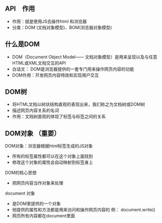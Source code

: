 ## API　作用

- 作用：就是使用JS去操作html 和浏览器
- 分类：DOM (文档对象模型)、BOM(浏览器对象模型)


## 什么是DOM

- DOM（Document Object Model—— 文档对象模型）是用来呈现以及与任意HTML或XML文档交互的API
- 白话文： DOM是浏览器提供的一套专门用来操作网页内容的功能
- DOM作用：开发网页内容特效和实现用户交互


## DOM树

- 将HTML文档以树状结构直观的表现出来，我们称之为文档树或DOM树
- 描述网页内容关系的名词
- 作用：文档树直观的体现了标签与标签之间的关系

## DOM对象 （重要）

DOM对象：浏览器根据html标签生成的JS对象
- 所有的标签属性都可以在这个对象上面找到
- 修改这个对象的属性会自动映射到标签身上

DOM的核心思想
- 把网页内容当作对象来处理

document 对象
- 是DOM里提供的一个对象
- 他提供的属性和方法都是用来访问和操作网页内容的
  例： document.write()
- 网页所有内容都在document里面